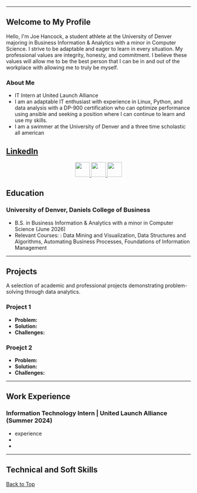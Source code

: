 <a name="top"></a>
<hr>

## Welcome to My Profile
Hello, I'm Joe Hancock, a student athlete at the University of Denver majoring in Business Information & Analytics with a minor in Computer Science. I strive to be adaptable and eager to learn in every situation. My professional values are integrity, honesty, and commitment. I believe these values will allow me to be the best person that I can be in and out of the workplace with allowing me to truly be myself.

### About Me
- IT Intern at United Launch Alliance
- I am an adaptable IT enthusiast with experience in Linux, Python, and data analysis with a DP-900 certification who can optimize performance using ansible and seeking a position where I can continue to learn and use my skills.
- I am a swimmer at the University of Denver and a three time scholastic all american


[**LinkedIn**](https://www.linkedin.com/in/joe-hancock-) 
---
<p align="center">
  <a href="#education">
    <img src="https://user-images.githubusercontent.com/91146906/162140860-bfb69654-5603-49bd-a7a1-a836ab1c772c.svg" height="40"/>
  </a>
  <a href="#experience">
    <img src="https://user-images.githubusercontent.com/91146906/162140921-207cd392-cfe5-40e6-a84e-0a16e19e405a.svg" height="40"/>
  </a>
  <a href="#skills">
    <img src="https://user-images.githubusercontent.com/91146906/162140965-cf707805-9abd-43f7-8314-4f96794c44dc.svg" height="40"/>
  </a>
</p>


## Education
### University of Denver, Daniels College of Business
- B.S. in Business Information & Analytics with a minor in Computer Science (June 2026)
- Relevant Courses: : Data Mining and Visualization, Data Structures and Algorithms, Automating Business Processes, Foundations of Information Management

  
---


<a name="projects"></a>
## Projects
A selection of academic and professional projects demonstrating problem-solving through data analytics.

### Project 1
- **Problem:** 
- **Solution:** 
- **Challenges:** 

### Proejct 2
- **Problem:** 
- **Solution:** 
- **Challenges:** 


---

<a name="experience"></a>
## Work Experience
### Information Technology Intern | United Launch Alliance (Summer 2024)
- experience
- 
- 


---

<a name="skills"></a>
## Technical and Soft Skills


[Back to Top](#top)
